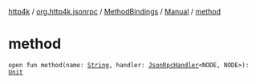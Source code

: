 [http4k](../../../index.md) / [org.http4k.jsonrpc](../../index.md) / [MethodBindings](../index.md) / [Manual](index.md) / [method](./method.md)

# method

`open fun method(name: `[`String`](https://kotlinlang.org/api/latest/jvm/stdlib/kotlin/-string/index.html)`, handler: `[`JsonRpcHandler`](../../-json-rpc-handler.md)`<NODE, NODE>): `[`Unit`](https://kotlinlang.org/api/latest/jvm/stdlib/kotlin/-unit/index.html)